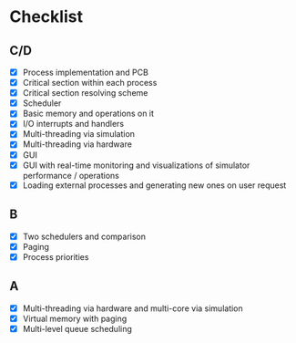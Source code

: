 # Checklist
## C/D
- [x] Process implementation and PCB
- [x] Critical section within each process
- [x] Critical section resolving scheme
- [x] Scheduler
- [x] Basic memory and operations on it
- [x] I/O interrupts and handlers
- [x] Multi-threading via simulation
- [x] Multi-threading via hardware
- [x] GUI
- [x] GUI with real-time monitoring and visualizations of simulator performance / operations
- [x] Loading external processes and generating new ones on user request 
## B
- [x] Two schedulers and comparison 
- [x] Paging 
- [x] Process priorities 
## A
- [x] Multi-threading via hardware and multi-core via simulation 
- [x] Virtual memory with paging
- [x] Multi-level queue scheduling 
